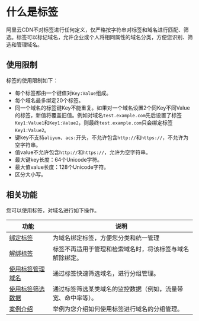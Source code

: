 # 什么是标签

阿里云CDN不对标签进行任何定义，仅严格按字符串对标签和域名进行匹配、筛选。标签可以标记域名，允许企业或个人将相同属性的域名分类，方便您识别、筛选和管理域名。

## 使用限制

标签的使用限制如下：

-   每个标签都由一个键值对`Key:Value`组成。
-   每个域名最多绑定20个标签。
-   同一个域名的标签键Key不能重复。如果对一个域名设置2个同Key不同Value的标签，新值将覆盖旧值。例如对域名`test.example.com`先后设置了标签`Key1:Value1`和`Key1:Value2`，则最终`test.example.com`只会绑定标签`Key1:Value2`。
-   键key不支持`aliyun`、`acs:`开头，不允许包含`http://`和`https://`，不允许为空字符串。
-   值value不允许包含`http://`和`https://`，允许为空字符串。
-   最大键key长度：64个Unicode字符。
-   最大值value长度：128个Unicode字符。
-   区分大小写。

## 相关功能

您可以使用标签，对域名进行如下操作。

|功能|说明|
|--|--|
|[绑定标签](/intl.zh-CN/域名管理/标签管理/绑定标签.md)|为域名绑定标签，方便您分类和统一管理|
|[解绑标签](/intl.zh-CN/域名管理/标签管理/解绑标签.md)|标签不再适用于管理和检索域名时，将该标签与域名解除绑定。|
|[使用标签管理域名](/intl.zh-CN/域名管理/标签管理/使用标签管理域名.md)|通过标签快速筛选域名，进行分组管理。|
|[使用标签筛选数据](/intl.zh-CN/域名管理/标签管理/使用标签筛选数据.md)|通过标签筛选某类域名的监控数据（例如，流量带宽、命中率等）。|
|[案例介绍](/intl.zh-CN/域名管理/标签管理/案例介绍.md)|举例为您介绍如何使用标签进行域名的分组管理。|

